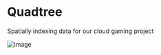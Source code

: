 # Quadtree
Spatially indexing data for our cloud gaming project

![image](https://user-images.githubusercontent.com/21961490/135474938-b19ffdaf-4771-4ac9-961b-b5855903054b.png)

